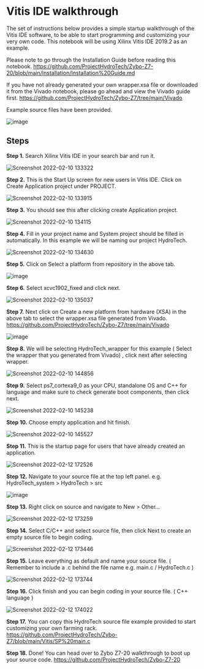 # Vitis IDE walkthrough

The set of instructions below provides a simple startup walkthrough of the Vitis IDE software, to be able to start programming and customizing your very own code.
This notebook will be using Xilinx Vitis IDE 2019.2 as an example.

Please note to go through the Installation Guide before reading this notebook. https://github.com/ProjectHydroTech/Zybo-Z7-20/blob/main/Installation/Installation%20Guide.md

If you have not already generated your own wrapper.xsa file or downloaded it from the Vivado notebook, please go ahead and view the Vivado guide first. https://github.com/ProjectHydroTech/Zybo-Z7/tree/main/Vivado

Example source files have been provided.

![image](https://user-images.githubusercontent.com/92703672/153341220-35883863-b092-4f38-bf83-f824806a4169.png)

## Steps

<b>Step 1.</b> Search Xilinx Vitis IDE in your search bar and run it.

![Screenshot 2022-02-10 133322](https://user-images.githubusercontent.com/92703672/153344313-1e99c713-7c49-4c20-ad79-bfaf90df610e.png)

<b>Step 2.</b> This is the Start Up screen for new users in Vitis IDE. Click on Create Application project under PROJECT.

![Screenshot 2022-02-10 133915](https://user-images.githubusercontent.com/92703672/153344616-95f52349-c1b9-4776-96de-31fe16c0d174.png)

<b>Step 3.</b> You should see this after clicking create Application project.

![Screenshot 2022-02-10 134115](https://user-images.githubusercontent.com/92703672/153344820-2af71bab-3522-428c-8358-e6d976bdf812.png)

<b>Step 4.</b> Fill in your project name and System project should be filled in automatically.
In this example we will be naming our project HydroTech.

![Screenshot 2022-02-10 134630](https://user-images.githubusercontent.com/92703672/153345442-431c087c-8b89-4e35-b892-26389a9db6f8.png)

<b>Step 5.</b> Click on Select a platform from repository in the above tab.

![image](https://user-images.githubusercontent.com/92703672/153346584-c189d982-cfe1-4447-90d3-7887b6ee0b2b.png)

<b>Step 6.</b> Select xcvc1902_fixed and click next.

![Screenshot 2022-02-10 135037](https://user-images.githubusercontent.com/92703672/153346260-a003f7a3-014a-471c-88e6-75a61f722940.png)

<b>Step 7.</b> Next click on Create a new platform from hardware (XSA) in the above tab to select the wrapper.xsa file generated from Vivado. 
https://github.com/ProjectHydroTech/Zybo-Z7/tree/main/Vivado

![image](https://user-images.githubusercontent.com/92703672/153348130-5818562f-e22f-4f91-887f-64c1cf49a614.png)

<b>Step 8.</b> We will be selecting HydroTech_wrapper for this example ( Select the wrapper that you generated from Vivado) , click next after selecting wrapper.

![Screenshot 2022-02-10 144856](https://user-images.githubusercontent.com/92703672/153353167-8367ec98-a3d7-4af7-89bd-60ba2e0cc88e.png)

<b>Step 9.</b> Select ps7_cortexa9_0 as your CPU, standalone OS and C++ for language and make sure to check generate boot components, then click next.

![Screenshot 2022-02-10 145238](https://user-images.githubusercontent.com/92703672/153353442-ff824b66-1026-4d69-9825-2211b11f6985.png)

<b>Step 10.</b> Choose empty application and hit finish.

![Screenshot 2022-02-10 145527](https://user-images.githubusercontent.com/92703672/153353680-71cfdfc3-dacc-4596-a990-9b1faafa10f6.png)

<b>Step 11.</b> This is the startup page for users that have already created an application.

![Screenshot 2022-02-12 172526](https://user-images.githubusercontent.com/92703672/153705644-28199ad9-b4af-4daa-87e6-8a0306604e63.png)

<b>Step 12.</b> Navigate to your source file at the top left panel. e.g. HydroTech_system > HydroTech > src

![image](https://user-images.githubusercontent.com/92703672/153705820-3c4778f1-8a79-4333-aefd-20ab720af2e6.png)

<b>Step 13.</b> Right click on source and navigate to New > Other... 

![Screenshot 2022-02-12 173259](https://user-images.githubusercontent.com/92703672/153705880-db22a6dd-b9d8-4b35-8548-70d49397a492.png)

<b>Step 14.</b> Select C/C++ and select source file, then click Next to create an empty source file to begin coding.

![Screenshot 2022-02-12 173446](https://user-images.githubusercontent.com/92703672/153705923-66ce860a-95f8-4d36-97d5-848438ecdd8d.png)

<b>Step 15.</b> Leave everything as default and name your source file. ( Remember to include a .c behind the file name e.g. main.c / HydroTech.c )

![Screenshot 2022-02-12 173744](https://user-images.githubusercontent.com/92703672/153706022-060b7b58-7fbd-4858-ba2f-11abd0b50511.png)

<b>Step 16.</b> Click finish and you can begin coding in your source file. ( C++ language )

![Screenshot 2022-02-12 174022](https://user-images.githubusercontent.com/92703672/153706110-5616cd2e-2794-4d3d-9527-f1dd24548a62.png)

<b>Step 17.</b> You can copy this HydroTech source file example provided to start customizing your own farming rack. https://github.com/ProjectHydroTech/Zybo-Z7/blob/main/Vitis/SP%20main.c

<b>Step 18.</b> Done! You can head over to Zybo Z7-20 walkthrough to boot up your source code. https://github.com/ProjectHydroTech/Zybo-Z7-20
